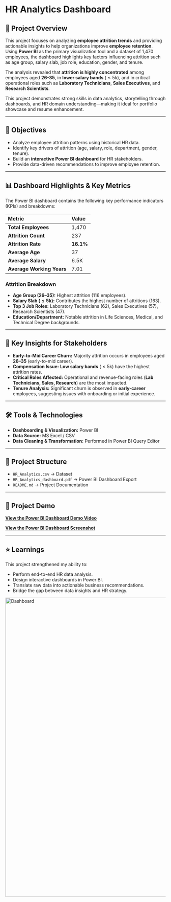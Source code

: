 # HR Analytics Dashboard

## 📌 Project Overview

This project focuses on analyzing **employee attrition trends** and providing actionable insights to help organizations improve **employee retention**. Using **Power BI** as the primary visualization tool and a dataset of 1,470 employees, the dashboard highlights key factors influencing attrition such as age group, salary slab, job role, education, gender, and tenure.

The analysis revealed that **attrition is highly concentrated** among employees aged **26–35**, in **lower salary bands** ($\le 5\text{k}$), and in critical operational roles such as **Laboratory Technicians**, **Sales Executives**, and **Research Scientists**.

This project demonstrates strong skills in data analytics, storytelling through dashboards, and HR domain understanding—making it ideal for portfolio showcase and resume enhancement.

---

## 🎯 Objectives

* Analyze employee attrition patterns using historical HR data.
* Identify key drivers of attrition (age, salary, role, department, gender, tenure).
* Build an **interactive Power BI dashboard** for HR stakeholders.
* Provide data-driven recommendations to improve employee retention.

---

## 📊 Dashboard Highlights & Key Metrics

The Power BI dashboard contains the following key performance indicators (KPIs) and breakdowns:

| Metric | Value |
| :--- | :--- |
| **Total Employees** | 1,470 |
| **Attrition Count** | 237 |
| **Attrition Rate** | **16.1%** |
| **Average Age** | 37 |
| **Average Salary** | 6.5K |
| **Average Working Years** | 7.01 |

### Attrition Breakdown

* **Age Group (26–35):** Highest attrition (116 employees).
* **Salary Slab ($\le 5\text{k}$):** Contributes the highest number of attritions (163).
* **Top 3 Job Roles:** Laboratory Technicians (62), Sales Executives (57), Research Scientists (47).
* **Education/Department:** Notable attrition in Life Sciences, Medical, and Technical Degree backgrounds.

---

## 🔑 Key Insights for Stakeholders

* **Early-to-Mid Career Churn:** Majority attrition occurs in employees aged **26–35** (early-to-mid career).
* **Compensation Issue:** **Low salary bands** ($\le 5\text{k}$) have the highest attrition rates.
* **Critical Roles Affected:** Operational and revenue-facing roles (**Lab Technicians, Sales, Research**) are the most impacted.
* **Tenure Analysis:** Significant churn is observed in **early-career** employees, suggesting issues with onboarding or initial experience.

---

## 🛠 Tools & Technologies

* **Dashboarding & Visualization:** Power BI
* **Data Source:** MS Excel / CSV
* **Data Cleaning & Transformation:** Performed in Power BI Query Editor

---

## 📂 Project Structure

* `HR_Analytics.csv` $\rightarrow$ Dataset
* `HR_Analytics_dashboard.pdf` $\rightarrow$ Power BI Dashboard Export
* `README.md` $\rightarrow$ Project Documentation

---

## 🔗 Project Demo

[**View the Power BI Dashboard Demo Video**](https://vimeo.com/1124175918?share=copy)

[**View the Power BI Dashboard Screenshot**](https://github.com/Yugraj15/HRAnalytics-Dasboard/blob/main/Dashboard.png)

---

## ⭐ Learnings

This project strengthened my ability to:
* Perform end-to-end HR data analysis.
* Design interactive dashboards in Power BI.
* Translate raw data into actionable business recommendations.
* Bridge the gap between data insights and HR strategy.

<img width="1659" height="936" alt="Dashboard" src="https://github.com/user-attachments/assets/6235b4cf-03c7-4d5d-8d2e-13b43a191632" />


